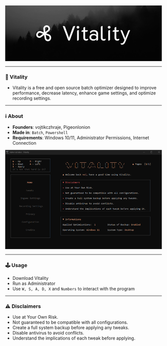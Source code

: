 ![Header image](https://github.com/vojtikczhraje/Vitality/blob/main/img/Vitality-Github.png)

---

### 🚀 Vitality
- Vitality is a free and open source batch optimizer designed to improve performance, decrease latency, enhance game settings, and optimize recording settings.

---

### ℹ️ About
- **Founders**: vojtikczhraje, Pigeonlonion
- **Made in**: `Batch`, `Powershell`
- **Requirements**: Windows 10/11, Administrator Permissions, Internet Connection

![Vitality](https://github.com/vojtikczhraje/Vitality/blob/main/img/Vitality.png)

---

### 🕹️ Usage
- Download Vitality
- Run as Administrator
- Use `W, S, A, D, X` and `Numbers` to interact with the program

---

### :warning: Disclaimers
- Use at Your Own Risk.
- Not guaranteed to be compatible with all configurations.
- Create a full system backup before applying any tweaks.
- Disable antivirus to avoid conflicts.
- Understand the implications of each tweak before applying.
